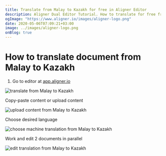 ```yaml
---
title: Translate from Malay to Kazakh for free in Aligner Editor
description: Aligner Dual Editor Tutorial. How to translate for free from Malay to Kazakh. Aligner is multilingual document management platform. 
ogImage: "https://www.aligner.io/images/aligner-logo.png"
date: 2020-05-06T07:09:21+03:00
image: ../images/aligner-logo.png
onBlog: true
---
```


# How to translate document from Malay to Kazakh

1. Go to editor at [app.aligner.io](https://app.aligner.io "Aligner App web page")

![translate from Malay to Kazakh](../aligner-blank-editor.png "translate from Malay to Kazakh")

Copy-paste content or upload content

![upload content from Malay to Kazakh](../aligner-uploaded-document.png "upload content from Malay to Kazakh")

Choose desired language

![choose machine translation from Malay to Kazakh](../aligner-language-dropdown.png "choose machine translation from Malay to Kazakh")

Work and edit 2 documents in parallel

![edit translation from Malay to Kazakh](../aligner-double-sitded-editor.png "edit translation from Malay to Kazakh")

